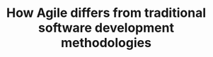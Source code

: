 ---
title: How Agile differs from traditional software development methodologies
layout: default
parent: Agile Development Process
nav_order: 1
---